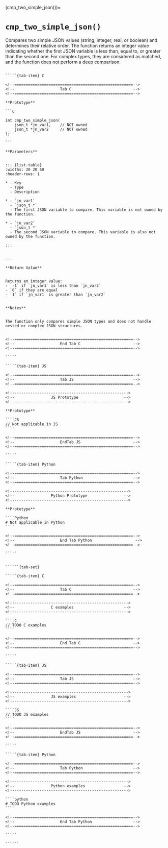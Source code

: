 <!-- ============================================================== -->
(cmp_two_simple_json())=
# `cmp_two_simple_json()`
<!-- ============================================================== -->


Compares two simple JSON values (string, integer, real, or boolean) and determines their relative order.
The function returns an integer value indicating whether the first JSON variable is less than, equal to, or greater than the second one.
For complex types, they are considered as matched, and the function does not perform a deep comparison.


<!------------------------------------------------------------>
<!--                    Prototypes                          -->
<!------------------------------------------------------------>

``````{tab-set}

`````{tab-item} C

<!--====================================================-->
<!--                    Tab C                           -->
<!--====================================================-->

**Prototype**

```C

int cmp_two_simple_json(
    json_t *jn_var1,    // NOT owned
    json_t *jn_var2     // NOT owned
);

```

**Parameters**


::: {list-table}
:widths: 20 20 60
:header-rows: 1

* - Key
  - Type
  - Description

* - `jn_var1`
  - `json_t *`
  - The first JSON variable to compare. This variable is not owned by the function.

* - `jn_var2`
  - `json_t *`
  - The second JSON variable to compare. This variable is also not owned by the function.

:::


---

**Return Value**


Returns an integer value:
- `-1` if `jn_var1` is less than `jn_var2`
- `0` if they are equal
- `1` if `jn_var1` is greater than `jn_var2`


**Notes**


The function only compares simple JSON types and does not handle nested or complex JSON structures.


<!--====================================================-->
<!--                    End Tab C                       -->
<!--====================================================-->

`````

`````{tab-item} JS

<!--====================================================-->
<!--                    Tab JS                          -->
<!--====================================================-->

<!---------------------------------------------------->
<!--                JS Prototype                    -->
<!---------------------------------------------------->

**Prototype**

````JS
// Not applicable in JS
````

<!--====================================================-->
<!--                    EndTab JS                       -->
<!--====================================================-->

`````

`````{tab-item} Python

<!--====================================================-->
<!--                    Tab Python                      -->
<!--====================================================-->

<!---------------------------------------------------->
<!--                Python Prototype                -->
<!---------------------------------------------------->

**Prototype**

````Python
# Not applicable in Python
````

<!--====================================================-->
<!--                    End Tab Python                   -->
<!--====================================================-->

`````

``````

<!------------------------------------------------------------>
<!--                    Examples                            -->
<!------------------------------------------------------------>

```````{dropdown} Examples

``````{tab-set}

`````{tab-item} C

<!--====================================================-->
<!--                    Tab C                           -->
<!--====================================================-->

<!---------------------------------------------------->
<!--                C examples                      -->
<!---------------------------------------------------->

````C
// TODO C examples
````

<!--====================================================-->
<!--                    End Tab C                       -->
<!--====================================================-->

`````

`````{tab-item} JS

<!--====================================================-->
<!--                    Tab JS                          -->
<!--====================================================-->

<!---------------------------------------------------->
<!--                JS examples                     -->
<!---------------------------------------------------->

````JS
// TODO JS examples
````

<!--====================================================-->
<!--                    EndTab JS                       -->
<!--====================================================-->

`````

`````{tab-item} Python

<!--====================================================-->
<!--                    Tab Python                      -->
<!--====================================================-->

<!---------------------------------------------------->
<!--                Python examples                 -->
<!---------------------------------------------------->

````python
# TODO Python examples
````

<!--====================================================-->
<!--                    End Tab Python                  -->
<!--====================================================-->

`````

``````

```````

